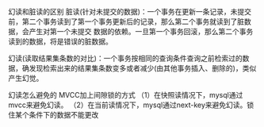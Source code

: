 幻读和脏读的区别
脏读(针对未提交的数据)：一个事务在更新一条记录，未提交前，第二个事务读到了第一个事务更新后的记录，那么第二个事务就读到了脏数据，会产生对第一个未提交 数据的依赖。一旦第一个事务回滚，那么第二个事务读到的数据，将是错误的脏数据。

幻读(读取结果集条数的对比)：一个事务按相同的查询条件查询之前检索过的数据，确发现检索出来的结果集条数变多或者减少(由其他事务插入、删除的)，类似产生幻觉。

幻读怎么避免的
MVCC加上间隙锁的方式 （1）在快照读情况下，mysql通过mvcc来避免幻读。 （2）在当前读情况下，mysql通过next-key来避免幻读。锁住某个条件下的数据不能更改
